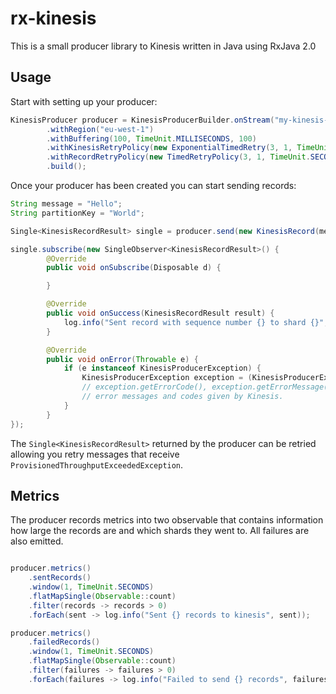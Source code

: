 # rx-kinesis

This is a small producer library to Kinesis written in Java using RxJava 2.0

## Usage

Start with setting up your producer:

```java
KinesisProducer producer = KinesisProducerBuilder.onStream("my-kinesis-stream")
        .withRegion("eu-west-1")
        .withBuffering(100, TimeUnit.MILLISECONDS, 100)
        .withKinesisRetryPolicy(new ExponentialTimedRetry(3, 1, TimeUnit.SECONDS))
        .withRecordRetryPolicy(new TimedRetryPolicy(3, 1, TimeUnit.SECONDS))
        .build();
```

Once your producer has been created you can start sending records:

```java
String message = "Hello";
String partitionKey = "World";

Single<KinesisRecordResult> single = producer.send(new KinesisRecord(message, partitionKey));

single.subscribe(new SingleObserver<KinesisRecordResult>() {
        @Override
        public void onSubscribe(Disposable d) {

        }

        @Override
        public void onSuccess(KinesisRecordResult result) {
            log.info("Sent record with sequence number {} to shard {}", result.getSequenceNumber(), result.getShardId());
        }

        @Override
        public void onError(Throwable e) {
            if (e instanceof KinesisProducerException) {
                KinesisProducerException exception = (KinesisProducerException) e;
                // exception.getErrorCode(), exception.getErrorMessage() will follow the
                // error messages and codes given by Kinesis.
            }
        }
});
```

The `Single<KinesisRecordResult>` returned by the producer can be retried
allowing you retry messages that receive `ProvisionedThroughputExceededException`.

## Metrics

The producer records metrics into two observable that contains information how
large the records are and which shards they went to. All failures are also
emitted.

```java

producer.metrics()
	.sentRecords()
	.window(1, TimeUnit.SECONDS)
	.flatMapSingle(Observable::count)
	.filter(records -> records > 0)
	.forEach(sent -> log.info("Sent {} records to kinesis", sent));

producer.metrics()
	.failedRecords()
	.window(1, TimeUnit.SECONDS)
	.flatMapSingle(Observable::count)
	.filter(failures -> failures > 0)
	.forEach(failures -> log.info("Failed to send {} records", failures));

```

